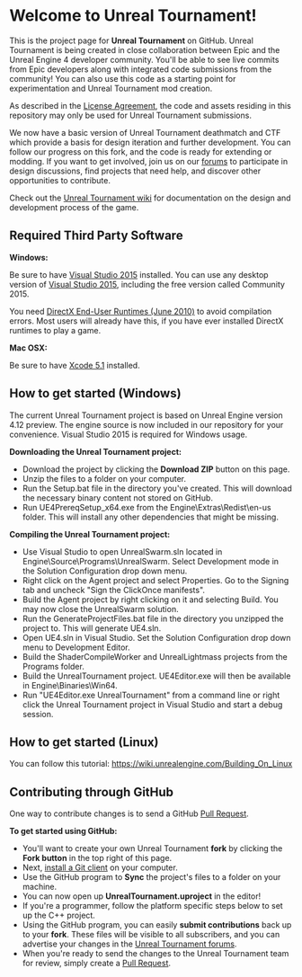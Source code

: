 Welcome to Unreal Tournament!
=============================

This is the project page for **Unreal Tournament** on GitHub.  Unreal Tournament is being created in close collaboration between Epic and the Unreal Engine 4 developer community.  You'll be able to see live commits from Epic developers along with integrated code submissions from the community!  You can also use this code as a starting point for experimentation and Unreal Tournament mod creation.

As described in the [License Agreement](LICENSE.pdf), the code and assets residing in this repository may only be used for Unreal Tournament submissions.

We now have a basic version of Unreal Tournament deathmatch and CTF which provide a basis for design iteration and further development. You can follow our progress on this fork, and the code is ready for extending or modding. If you want to get involved, join us on our [forums](http://forums.unrealengine.com/forumdisplay.php?34-Unreal-Tournament) to participate in design discussions, find projects that need help, and discover other opportunities to contribute.

Check out the [Unreal Tournament wiki](https://wiki.unrealengine.com/Unreal_Tournament_Development) for documentation on the design and development process of the game.



Required Third Party Software
---------------------

**Windows:**

Be sure to have [Visual Studio 2015](https://www.visualstudio.com/vs-2015-product-editions) installed.  You can use any desktop version of [Visual Studio 2015](https://www.visualstudio.com/), including the free version called Community 2015.

You need [DirectX End-User Runtimes (June 2010)](http://www.microsoft.com/en-us/download/details.aspx?id=8109) to avoid compilation errors.  Most users will already have this, if you have ever installed DirectX runtimes to play a game.
 
**Mac OSX:**

Be sure to have [Xcode 5.1](https://itunes.apple.com/us/app/xcode/id497799835) installed.

How to get started (Windows)
-------------------

The current Unreal Tournament project is based on Unreal Engine version 4.12 preview. The engine source is now included in our repository for your convenience. Visual Studio 2015 is required for Windows usage.

**Downloading the Unreal Tournament project:**

- Download the project by clicking the **Download ZIP** button on this page.
- Unzip the files to a folder on your computer.  
- Run the Setup.bat file in the directory you've created. This will download the necessary binary content not stored on GitHub.
- Run UE4PrereqSetup_x64.exe from the Engine\Extras\Redist\en-us folder. This will install any other dependencies that might be missing.

**Compiling the Unreal Tournament project:**
- Use Visual Studio to open UnrealSwarm.sln located in Engine\Source\Programs\UnrealSwarm. Select Development mode in the Solution Configuration drop down menu.
- Right click on the Agent project and select Properties. Go to the Signing tab and uncheck "Sign the ClickOnce manifests".
- Build the Agent project by right clicking on it and selecting Build. You may now close the UnrealSwarm solution.
- Run the GenerateProjectFiles.bat file in the directory you unzipped the project to. This will generate UE4.sln.
- Open UE4.sln in Visual Studio. Set the Solution Configuration drop down menu to Development Editor.
- Build the ShaderCompileWorker and UnrealLightmass projects from the Programs folder.
- Build the UnrealTournament project. UE4Editor.exe will then be available in Engine\Binaries\Win64\.
- Run "UE4Editor.exe UnrealTournament" from a command line or right click the Unreal Tournament project in Visual Studio and start a debug session.

How to get started (Linux)
-------------------
 
You can follow this tutorial: https://wiki.unrealengine.com/Building_On_Linux

Contributing through GitHub
-----------------------

One way to contribute changes is to send a GitHub [Pull Request](https://help.github.com/articles/using-pull-requests).

**To get started using GitHub:**

- You'll want to create your own Unreal Tournament **fork** by clicking the __Fork button__ in the top right of this page.
- Next, [install a Git client](http://help.github.com/articles/set-up-git) on your computer.
- Use the GitHub program to **Sync** the project's files to a folder on your machine.
- You can now open up **UnrealTournament.uproject** in the editor!
- If you're a programmer, follow the platform specific steps below to set up the C++ project. 
- Using the GitHub program, you can easily **submit contributions** back up to your **fork**.  These files will be visible to all subscribers, and you can advertise your changes in the [Unreal Tournament forums](https://forums.unrealengine.com/c/modding/unreal-tournament/79).
- When you're ready to send the changes to the Unreal Tournament team for review, simply create a [Pull Request](https://help.github.com/articles/using-pull-requests).


